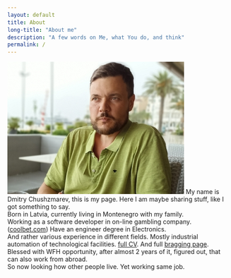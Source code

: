 ```yaml
---
layout: default
title: About
long-title: "About me"
description: "A few words on Me, what You do, and think"
permalink: /
---
```


<img src="assets/images/me_2022_400_300.jpg" alt="me_2022"
class="photo"
/>
My name is Dmitry Chushzmarev, this is my page. Here I am maybe sharing stuff, like
I got something to say.   
Born in Latvia, currently living in Montenegro with my family.  
Working as a software developer in on-line gambling company.([coolbet.com](http://www.coolbet.com)) 
Have an engineer degree in Electronics.   
And rather various experience in different fields. Mostly industrial automation 
of technological facilities. [full CV](/assets/resume/resume.pdf). And full [bragging page](/brag).
Blessed with WFH opportunity, after almost 2 years of it, figured out, that can also work from abroad.  
So now looking how other people live. Yet working same job.  

